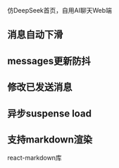 仿DeepSeek首页，自用AI聊天Web端


## 消息自动下滑

## messages更新防抖

## 修改已发送消息

## 异步suspense load

## 支持markdown渲染
react-markdown库